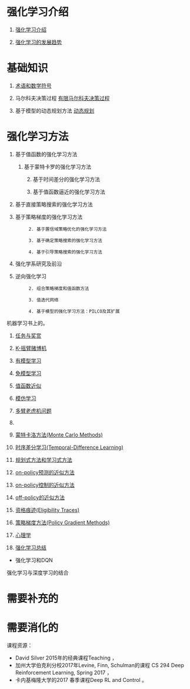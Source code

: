 

# 强化学习介绍

1. [强化学习介绍](http://106.15.37.116/2018/05/17/rl-%e5%bc%ba%e5%8c%96%e5%ad%a6%e4%b9%a0%e4%bb%8b%e7%bb%8d/)

2. [强化学习的发展趋势](http://106.15.37.116/2018/05/17/rl-%e5%bc%ba%e5%8c%96%e5%ad%a6%e4%b9%a0%e7%9a%84%e5%8f%91%e5%b1%95%e8%b6%8b%e5%8a%bf/)



# 基础知识

1. [术语和数学符号](http://106.15.37.116/2018/05/17/rl-%e6%95%b0%e5%ad%a6%e7%ac%a6%e5%8f%b7/)

2. 马尔科夫决策过程    [有限马尔科夫决策过程](http://106.15.37.116/2018/05/17/rl-%e6%9c%89%e9%99%90%e9%a9%ac%e5%b0%94%e7%a7%91%e5%a4%ab%e5%86%b3%e7%ad%96%e8%bf%87%e7%a8%8b/)

3. 基于模型的动态规划方法    [动态规划](http://106.15.37.116/2018/05/17/5880/)



# 强化学习方法

1. 基于值函数的强化学习方法

     1. 基于蒙特卡罗的强化学习方法

          2. 基于时间差分的强化学习方法

          3. 基于值函数逼近的强化学习方法

1. 基于直接策略搜索的强化学习方法

 2. 基于策略梯度的强化学习方法

             2. 基于置信域策略优化的强化学习方法

             3. 基于确定策略搜索的强化学习方法

             4. 基于引导策略搜索的强化学习方法

1. 强化学系研究及前沿

 2. 逆向强化学习

             2. 组合策略梯度和值函数方法

             3. 值迭代网络

             4. 基于模型的强化学习方法：PILCO及其扩展







机器学习书上的。

1. [任务与奖赏](http://106.15.37.116/2018/05/24/rl-%e4%bb%bb%e5%8a%a1%e4%b8%8e%e5%a5%96%e8%b5%8f/)

2. [K-摇臂赌博机](http://106.15.37.116/2018/05/24/rl-k%e6%91%87%e8%87%82%e8%b5%8c%e5%8d%9a%e6%9c%ba/)

3. [有模型学习](http://106.15.37.116/2018/05/24/rl-%e6%9c%89%e6%a8%a1%e5%9e%8b%e5%ad%a6%e4%b9%a0/)

4. [免模型学习](http://106.15.37.116/2018/05/24/rl-%e5%85%8d%e6%a8%a1%e5%9e%8b%e5%ad%a6%e4%b9%a0/)

5. [值函数近似](http://106.15.37.116/2018/05/24/rl-%e5%80%bc%e5%87%bd%e6%95%b0%e8%bf%91%e4%bc%bc/)

6. [模仿学习](http://106.15.37.116/2018/05/24/rl-%e6%a8%a1%e4%bb%bf%e5%ad%a6%e4%b9%a0/)





1. [多臂老虎机问题](http://106.15.37.116/2018/05/17/5872/)

2. 

3. [ 蒙特卡洛方法(Monte Carlo Methods) ](http://106.15.37.116/2018/05/17/rl-%e8%92%99%e7%89%b9%e5%8d%a1%e6%b4%9b%e6%96%b9%e6%b3%95monte-carlo-methods/)

4. [时序差分学习(Temporal-Difference Learning)](http://106.15.37.116/2018/05/17/rl-%e6%97%b6%e5%ba%8f%e5%b7%ae%e5%88%86%e5%ad%a6%e4%b9%a0temporal-difference-learning/)

5. [规划式方法和学习式方法](http://106.15.37.116/2018/05/17/rl-%e8%a7%84%e5%88%92%e5%bc%8f%e6%96%b9%e6%b3%95%e5%92%8c%e5%ad%a6%e4%b9%a0%e5%bc%8f%e6%96%b9%e6%b3%95/)

6. [on-policy预测的近似方法](http://106.15.37.116/2018/05/17/rl-on-policy-%e9%a2%84%e6%b5%8b%e7%9a%84%e8%bf%91%e4%bc%bc%e6%96%b9%e6%b3%95/)

7. [on-policy控制的近似方法](http://106.15.37.116/2018/05/17/rl-on-policy%e6%8e%a7%e5%88%b6%e7%9a%84%e8%bf%91%e4%bc%bc%e6%96%b9%e6%b3%95/)

8. [off-policy的近似方法](http://106.15.37.116/2018/05/17/rl-off-policy%e7%9a%84%e8%bf%91%e4%bc%bc%e6%96%b9%e6%b3%95/)

9. [资格痕迹(Eligibility Traces)](http://106.15.37.116/2018/05/17/rl-%e8%b5%84%e6%a0%bc%e7%97%95%e8%bf%b9eligibility-traces/)

10. [策略梯度方法(Policy Gradient Methods)](http://106.15.37.116/2018/05/17/rl-%e7%ad%96%e7%95%a5%e6%a2%af%e5%ba%a6%e6%96%b9%e6%b3%95policy-gradient-methods/)

11. [心理学](http://106.15.37.116/2018/05/17/rl-%e5%bc%ba%e5%8c%96%e5%ad%a6%e4%b9%a0%e8%af%bb%e4%b9%a6%e7%ac%94%e8%ae%b0-14-%e5%bf%83%e7%90%86%e5%ad%a6/)

12. [强化学习总结](http://106.15.37.116/2018/05/17/rl-%e5%bc%ba%e5%8c%96%e5%ad%a6%e4%b9%a0%e6%80%bb%e7%bb%93/)





- 强化学习和DQN



强化学习与深度学习的结合



# 需要补充的







# 需要消化的

课程资源：



- David Silver 2015年的经典课程Teaching ，
- 加州大学伯克利分校2017年Levine, Finn, Schulman的课程 CS 294 Deep Reinforcement Learning, Spring 2017 ，
- 卡内基梅隆大学的2017 春季课程Deep RL and Control 。

